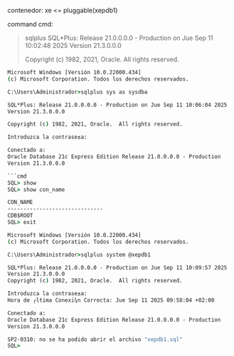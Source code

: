
contenedor: xe <= pluggable(xepdb1)

command cmd: 
> sqlplus
> SQL*Plus: Release 21.0.0.0.0 - Production on Jue Sep 11 10:02:48 2025
> Version 21.3.0.0.0
>
> Copyright (c) 1982, 2021, Oracle.  All rights reserved.

```cmd
Microsoft Windows [Versión 10.0.22000.434]
(c) Microsoft Corporation. Todos los derechos reservados.

C:\Users\Administrador>sqlplus sys as sysdba

SQL*Plus: Release 21.0.0.0.0 - Production on Jue Sep 11 10:06:04 2025
Version 21.3.0.0.0

Copyright (c) 1982, 2021, Oracle.  All rights reserved.

Introduzca la contrase±a:

Conectado a:
Oracle Database 21c Express Edition Release 21.0.0.0.0 - Production
Version 21.3.0.0.0

```cmd
SQL> show
SQL> show con_name

CON_NAME
------------------------------
CDB$ROOT
SQL> exit
```

```cmd
Microsoft Windows [Versión 10.0.22000.434]
(c) Microsoft Corporation. Todos los derechos reservados.

C:\Users\Administrador>sqlplus system @xepdb1

SQL*Plus: Release 21.0.0.0.0 - Production on Jue Sep 11 10:09:57 2025
Version 21.3.0.0.0
Copyright (c) 1982, 2021, Oracle.  All rights reserved.

Introduzca la contrase±a:
Hora de ┌ltima Conexi¾n Correcta: Jue Sep 11 2025 09:58:04 +02:00

Conectado a:
Oracle Database 21c Express Edition Release 21.0.0.0.0 - Production
Version 21.3.0.0.0

SP2-0310: no se ha podido abrir el archivo "xepdb1.sql"
SQL>
```